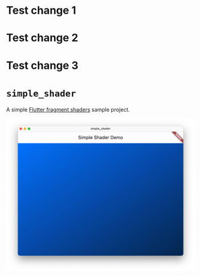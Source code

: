 # Test change 1
# Test change 2
# Test change 3

# `simple_shader`

A simple [Flutter fragment shaders][] sample project.

  [Flutter fragment shaders]: https://docs.flutter.dev/development/ui/advanced/shaders

![Screenshot of the `simple_shader` app](screenshot.png)
